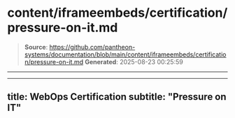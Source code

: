 # content/iframeembeds/certification/pressure-on-it.md

> **Source**: https://github.com/pantheon-systems/documentation/blob/main/content/iframeembeds/certification/pressure-on-it.md
> **Generated**: 2025-08-23 00:25:59

---

---
title: WebOps Certification
subtitle: "Pressure on IT"
---

<Partial file="certification-guide/pressure-on-it.md" />
